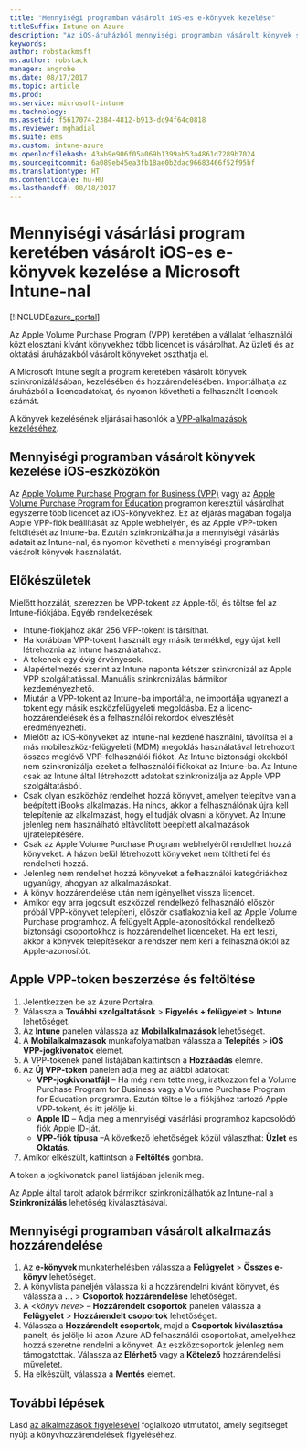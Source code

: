 ```yaml
---
title: "Mennyiségi programban vásárolt iOS-es e-könyvek kezelése"
titleSuffix: Intune on Azure
description: "Az iOS-áruházból mennyiségi programban vásárolt könyvek szinkronizálása az Intune-nal, majd használatuk felügyelete és nyomon követése."
keywords: 
author: robstackmsft
ms.author: robstack
manager: angrobe
ms.date: 08/17/2017
ms.topic: article
ms.prod: 
ms.service: microsoft-intune
ms.technology: 
ms.assetid: f5617074-2384-4812-b913-dc94f64c0818
ms.reviewer: mghadial
ms.suite: ems
ms.custom: intune-azure
ms.openlocfilehash: 43ab9e906f05a069b1399ab53a4861d7289b7024
ms.sourcegitcommit: 6a089eb45ea3fb18ae0b2dac96683466f52f95bf
ms.translationtype: HT
ms.contentlocale: hu-HU
ms.lasthandoff: 08/18/2017
---
```

# <a name="how-to-manage-ios-ebooks-you-purchased-through-a-volume-purchase-program-with-microsoft-intune"></a>Mennyiségi vásárlási program keretében vásárolt iOS-es e-könyvek kezelése a Microsoft Intune-nal


[!INCLUDE[azure_portal](./includes/azure_portal.md)]

Az Apple Volume Purchase Program (VPP) keretében a vállalat felhasználói közt elosztani kívánt könyvekhez több licencet is vásárolhat. Az üzleti és az oktatási áruházakból vásárolt könyveket oszthatja el.

A Microsoft Intune segít a program keretében vásárolt könyvek szinkronizálásában, kezelésében és hozzárendelésében. Importálhatja az áruházból a licencadatokat, és nyomon követheti a felhasznált licencek számát.

A könyvek kezelésének eljárásai hasonlók a [VPP-alkalmazások kezeléséhez](vpp-apps-ios.md).

## <a name="manage-volume-purchased-books-for-ios-devices"></a>Mennyiségi programban vásárolt könyvek kezelése iOS-eszközökön
Az [Apple Volume Purchase Program for Business (VPP)](http://www.apple.com/business/vpp/) vagy az [Apple Volume Purchase Program for Education](http://volume.itunes.apple.com/us/store) programon keresztül vásárolhat egyszerre több licencet az iOS-könyvekhez. Ez az eljárás magában fogalja Apple VPP-fiók beállítását az Apple webhelyén, és az Apple VPP-token feltöltését az Intune-ba.  Ezután szinkronizálhatja a mennyiségi vásárlás adatait az Intune-nal, és nyomon követheti a mennyiségi programban vásárolt könyvek használatát.

## <a name="before-you-start"></a>Előkészületek
Mielőtt hozzálát, szerezzen be VPP-tokent az Apple-től, és töltse fel az Intune-fiókjába. Egyéb rendelkezések:

* Intune-fiókjához akár 256 VPP-tokent is társíthat.
* Ha korábban VPP-tokent használt egy másik termékkel, egy újat kell létrehoznia az Intune használatához.
* A tokenek egy évig érvényesek.
* Alapértelmezés szerint az Intune naponta kétszer szinkronizál az Apple VPP szolgáltatással. Manuális szinkronizálás bármikor kezdeményezhető.
* Miután a VPP-tokent az Intune-ba importálta, ne importálja ugyanezt a tokent egy másik eszközfelügyeleti megoldásba. Ez a licenc-hozzárendelések és a felhasználói rekordok elvesztését eredményezheti.
* Mielőtt az iOS-könyveket az Intune-nal kezdené használni, távolítsa el a más mobileszköz-felügyeleti (MDM) megoldás használatával létrehozott összes meglévő VPP-felhasználói fiókot. Az Intune biztonsági okokból nem szinkronizálja ezeket a felhasználói fiókokat az Intune-ba. Az Intune csak az Intune által létrehozott adatokat szinkronizálja az Apple VPP szolgáltatásból.
* Csak olyan eszközhöz rendelhet hozzá könyvet, amelyen telepítve van a beépített iBooks alkalmazás. Ha nincs, akkor a felhasználónak újra kell telepítenie az alkalmazást, hogy el tudják olvasni a könyvet. Az Intune jelenleg nem használható eltávolított beépített alkalmazások újratelepítésére.
* Csak az Apple Volume Purchase Program webhelyéről rendelhet hozzá könyveket. A házon belül létrehozott könyveket nem töltheti fel és rendelheti hozzá.
* Jelenleg nem rendelhet hozzá könyveket a felhasználói kategóriákhoz ugyanúgy, ahogyan az alkalmazásokat.
* A könyv hozzárendelése után nem igényelhet vissza licencet.
* Amikor egy arra jogosult eszközzel rendelkező felhasználó először próbál VPP-könyvet telepíteni, először csatlakoznia kell az Apple Volume Purchase programhoz. A felügyelt Apple-azonosítókkal rendelkező biztonsági csoportokhoz is hozzárendelhet licenceket. Ha ezt teszi, akkor a könyvek telepítésekor a rendszer nem kéri a felhasználóktól az Apple-azonosítót.

## <a name="to-get-and-upload-an-apple-vpp-token"></a>Apple VPP-token beszerzése és feltöltése

1. Jelentkezzen be az Azure Portalra.
2. Válassza a **További szolgáltatások** > **Figyelés + felügyelet** > **Intune** lehetőséget.
3. Az **Intune** panelen válassza az **Mobilalkalmazások** lehetőséget.
1.  A **Mobilalkalmazások** munkafolyamatban válassza a **Telepítés** > **iOS VPP-jogkivonatok** elemet.
2.  A VPP-tokenek panel listájában kattintson a **Hozzáadás** elemre.
3.  Az **Új VPP-token** panelen adja meg az alábbi adatokat:
    - **VPP-jogkivonatfájl** – Ha még nem tette meg, iratkozzon fel a Volume Purchase Program for Business vagy a Volume Purchase Program for Education programra. Ezután töltse le a fiókjához tartozó Apple VPP-tokent, és itt jelölje ki.
    - **Apple ID** – Adja meg a mennyiségi vásárlási programhoz kapcsolódó fiók Apple ID-ját.
    - **VPP-fiók típusa** –A következő lehetőségek közül választhat: **Üzlet** és **Oktatás**.
4. Amikor elkészült, kattintson a **Feltöltés** gombra.

A token a jogkivonatok panel listájában jelenik meg.


Az Apple által tárolt adatok bármikor szinkronizálhatók az Intune-nal a **Szinkronizálás** lehetőség kiválasztásával.

## <a name="to-assign-a-volume-purchased-app"></a>Mennyiségi programban vásárolt alkalmazás hozzárendelése

1. Az **e-könyvek** munkaterhelésben válassza a **Felügyelet** > **Összes e-könyv** lehetőséget.
2. A könyvlista paneljén válassza ki a hozzárendelni kívánt könyvet, és válassza a **...** > **Csoportok hozzárendelése** lehetőséget.
3. A <*könyv neve*> – **Hozzárendelt csoportok** panelen válassza a **Felügyelet** > **Hozzárendelt csoportok** lehetőséget.
4. Válassza a **Hozzárendelt csoportok**, majd a **Csoportok kiválasztása** panelt, és jelölje ki azon Azure AD felhasználói csoportokat, amelyekhez hozzá szeretné rendelni a könyvet. Az eszközcsoportok jelenleg nem támogatottak.
Válassza az **Elérhető** vagy a **Kötelező** hozzárendelési műveletet. 
5. Ha elkészült, válassza a **Mentés** elemet.

## <a name="next-steps"></a>További lépések

Lásd [az alkalmazások figyelésével](apps-monitor.md) foglalkozó útmutatót, amely segítséget nyújt a könyvhozzárendelések figyeléséhez.






